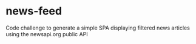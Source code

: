 # news-feed
Code challenge to generate a simple SPA displaying filtered news articles using the newsapi.org public API
